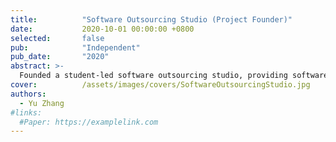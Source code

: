 ```yaml
---
title:          "Software Outsourcing Studio (Project Founder)"
date:           2020-10-01 00:00:00 +0800
selected:       false
pub:            "Independent"
pub_date:       "2020"
abstract: >-
  Founded a student-led software outsourcing studio, providing software solutions for businesses and educational institutions, achieving over 600,000 RMB in revenue in 2021. Co-founded Nanjing Zhiyu Information Technology with a capital of 12.5 million RMB, specializing in IoT security products.
cover:          /assets/images/covers/SoftwareOutsourcingStudio.jpg
authors:
  - Yu Zhang
#links:
  #Paper: https://examplelink.com
---
```

